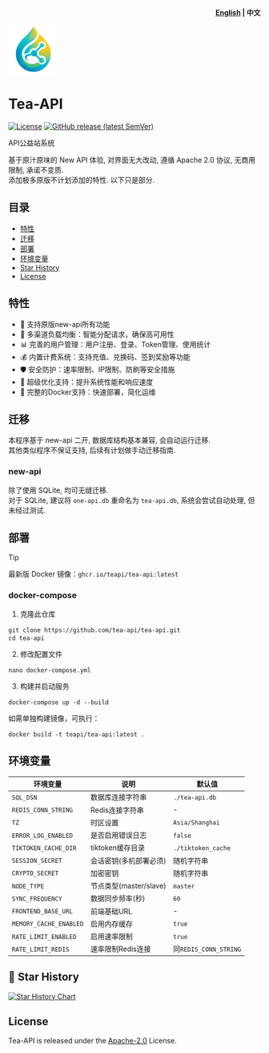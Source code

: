 <p align="right">
  <strong><a href="./README.en.md">English</a> | 中文</strong>
</p>

<a href="https://github.com/tea-api/tea-api" target="_blank">
  <img src="/web/public/logo.png" alt="tea-api" width="100" height="100" />
</a>

# Tea-API

[![License](https://img.shields.io/github/license/tea-api/tea-api)](https://github.com/tea-api/tea-api/blob/main/LICENSE) [![GitHub release (latest SemVer)](https://img.shields.io/github/v/release/tea-api/tea-api)](https://github.com/tea-api/tea-api/releases)

API公益站系统

基于原汁原味的 New API 体验, 对界面无大改动, 遵循 Apache 2.0 协议, 无商用限制, 承诺不变质.  
添加极多原版不计划添加的特性. 以下只是部分.

## 目录

- [特性](#特性)
- [迁移](#迁移)
- [部署](#部署)
- [环境变量](#环境变量)
- [Star History](#-star-history)
- [License](#license)

## 特性

- 🚀 支持原版new-api所有功能
- 🔄 多渠道负载均衡：智能分配请求，确保高可用性
- 📊 完善的用户管理：用户注册、登录、Token管理、使用统计
- 💰 内置计费系统：支持充值、兑换码、签到奖励等功能
- 🛡️ 安全防护：速率限制、IP限制、防刷等安全措施
- 🔌 超级优化支持：提升系统性能和响应速度
- 🐳 完整的Docker支持：快速部署，简化运维

## 迁移

本程序基于 new-api 二开, 数据库结构基本兼容, 会自动运行迁移.  
其他类似程序不保证支持, 后续有计划做手动迁移指南.  

### new-api

除了使用 SQLite, 均可无缝迁移.  
对于 SQLite, 建议将 `one-api.db` 重命名为 `tea-api.db`, 系统会尝试自动处理, 但未经过测试. 

## 部署

> [!TIP]
> 最新版 Docker 镜像：`ghcr.io/teapi/tea-api:latest`

### docker-compose

1. 克隆此仓库

```shell
git clone https://github.com/tea-api/tea-api.git
cd tea-api
```

2. 修改配置文件

```shell
nano docker-compose.yml
```

3. 构建并启动服务

```shell
docker-compose up -d --build
```

如需单独构建镜像，可执行：

```shell
docker build -t teapi/tea-api:latest .
```

## 环境变量

| 环境变量 | 说明 | 默认值 |
|---------|------|--------|
| `SQL_DSN` | 数据库连接字符串 | `./tea-api.db` |
| `REDIS_CONN_STRING` | Redis连接字符串 | - |
| `TZ` | 时区设置 | `Asia/Shanghai` |
| `ERROR_LOG_ENABLED` | 是否启用错误日志 | `false` |
| `TIKTOKEN_CACHE_DIR` | tiktoken缓存目录 | `./tiktoken_cache` |
| `SESSION_SECRET` | 会话密钥(多机部署必须) | 随机字符串 |
| `CRYPTO_SECRET` | 加密密钥 | 随机字符串 |
| `NODE_TYPE` | 节点类型(master/slave) | `master` |
| `SYNC_FREQUENCY` | 数据同步频率(秒) | `60` |
| `FRONTEND_BASE_URL` | 前端基础URL | - |
| `MEMORY_CACHE_ENABLED` | 启用内存缓存 | `true` |
| `RATE_LIMIT_ENABLED` | 启用速率限制 | `true` |
| `RATE_LIMIT_REDIS` | 速率限制Redis连接 | 同`REDIS_CONN_STRING` |

## 🌟 Star History

[![Star History Chart](https://api.star-history.com/svg?repos=tea-api/tea-api&type=Date)](https://star-history.com/#tea-api/tea-api&Date)

## License

Tea-API is released under the [Apache-2.0](LICENSE) License.

</div>

